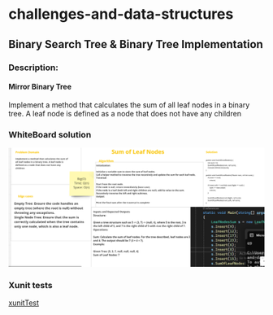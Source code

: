 # challenges-and-data-structures

## Binary Search Tree & Binary Tree Implementation

###  Description:
####  Mirror Binary Tree

Implement a method that calculates the sum of all leaf nodes in a binary tree. A leaf node is defined as a node that does not have any children


### WhiteBoard solution


![whiteBoard](https://github.com/Nory9/challenges-and-data-structures/blob/Leaf-Sum/challenges-and-data-structures/DataStructures/Tree-Implementation/LeafSum/Screenshot%20(139).png?raw=true)

### Xunit tests

[xunitTest](https://github.com/Nory9/challenges-and-data-structures/blob/Leaf-Sum/CommonElements.Tests/SumOfLeafNodesTest.cs)